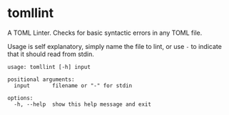 # tomllint

A TOML Linter. Checks for basic syntactic errors in any TOML file.

Usage is self explanatory, simply name the file to lint, or use `-` to indicate that it should read
from stdin.

```
usage: tomllint [-h] input

positional arguments:
  input       filename or "-" for stdin

options:
  -h, --help  show this help message and exit
```
